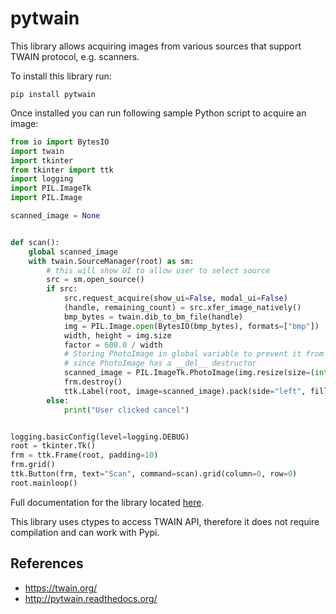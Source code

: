 pytwain
=======
This library allows acquiring images from various sources that support TWAIN protocol, e.g. scanners.

To install this library run:
```commandline
pip install pytwain
```

Once installed you can run following sample Python script to acquire an image:
```python
from io import BytesIO
import twain
import tkinter
from tkinter import ttk
import logging
import PIL.ImageTk
import PIL.Image

scanned_image = None


def scan():
    global scanned_image
    with twain.SourceManager(root) as sm:
        # this will show UI to allow user to select source
        src = sm.open_source()
        if src:
            src.request_acquire(show_ui=False, modal_ui=False)
            (handle, remaining_count) = src.xfer_image_natively()
            bmp_bytes = twain.dib_to_bm_file(handle)
            img = PIL.Image.open(BytesIO(bmp_bytes), formats=["bmp"])
            width, height = img.size
            factor = 600.0 / width
            # Storing PhotoImage in global variable to prevent it from being deleted once this function exits
            # since PhotoImage has a __del__ destructor
            scanned_image = PIL.ImageTk.PhotoImage(img.resize(size=(int(width * factor), int(height * factor))))
            frm.destroy()
            ttk.Label(root, image=scanned_image).pack(side="left", fill="both", expand=1)
        else:
            print("User clicked cancel")


logging.basicConfig(level=logging.DEBUG)
root = tkinter.Tk()
frm = ttk.Frame(root, padding=10)
frm.grid()
ttk.Button(frm, text="Scan", command=scan).grid(column=0, row=0)
root.mainloop()
```

Full documentation for the library located [here](http://pytwain.readthedocs.org/).

This library uses ctypes to access TWAIN API, therefore it does not require compilation and can work with Pypi.

## References
* https://twain.org/
* http://pytwain.readthedocs.org/
